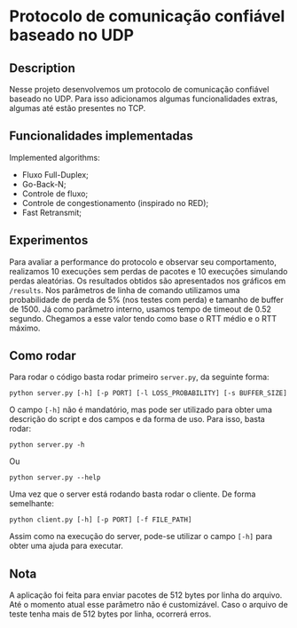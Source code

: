 # Protocolo de comunicação confiável baseado no UDP

## Description

Nesse projeto desenvolvemos um protocolo de comunicação confiável baseado no UDP. Para isso adicionamos algumas funcionalidades extras, algumas até estão presentes no TCP.

## Funcionalidades implementadas

Implemented algorithms:

- Fluxo Full-Duplex;
- Go-Back-N;
- Controle de fluxo;
- Controle de congestionamento (inspirado no RED);
- Fast Retransmit;

## Experimentos

Para avaliar a performance do protocolo e observar seu comportamento, realizamos 10 execuções sem perdas de pacotes e 10 execuções simulando perdas aleatórias. Os resultados obtidos são apresentados nos gráficos em ```/results```. Nos parâmetros de linha de comando utilizamos uma probabilidade de perda de 5% (nos testes com perda) e tamanho de buffer de 1500. Já como parâmetro interno, usamos tempo de timeout de 0.52 segundo. Chegamos a esse valor tendo como base o RTT médio e o RTT máximo.

## Como rodar

Para rodar o código basta rodar primeiro ```server.py```, da seguinte forma:

```
python server.py [-h] [-p PORT] [-l LOSS_PROBABILITY] [-s BUFFER_SIZE]
```

O campo ```[-h]``` não é mandatório, mas pode ser utilizado para obter uma descrição do script e dos campos e da forma de uso. Para isso, basta rodar:

```
python server.py -h
```

Ou

```
python server.py --help
```

Uma vez que o server está rodando basta rodar o cliente. De forma semelhante:

```
python client.py [-h] [-p PORT] [-f FILE_PATH]
```

Assim como na execução do server, pode-se utilizar o campo ```[-h]``` para obter uma ajuda para executar.

## Nota

A aplicação foi feita para enviar pacotes de 512 bytes por linha do arquivo. Até o momento atual esse parâmetro não é customizável. Caso o arquivo de teste tenha mais de 512 bytes por linha, ocorrerá erros.
